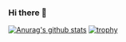 ### Hi there 👋

<!--
**danielnie001/danielnie001** is a ✨ _special_ ✨ repository because its `README.md` (this file) appears on your GitHub profile.

Here are some ideas to get you started:

- 🔭 I’m currently working on ...
- 🌱 I’m currently learning ...
- 👯 I’m looking to collaborate on ...
- 🤔 I’m looking for help with ...
- 💬 Ask me about ...
- 📫 How to reach me: ...
- 😄 Pronouns: ...
- ⚡ Fun fact: ...
-->
[![Anurag's github stats](https://github-readme-stats.vercel.app/api?username=danielnie001)](https://github.com/anuraghazra/github-readme-stats)
[![trophy](https://github-profile-trophy.vercel.app/?username=danielnie001&theme=onedark)](https://github.com/ryo-ma/github-profile-trophy)
